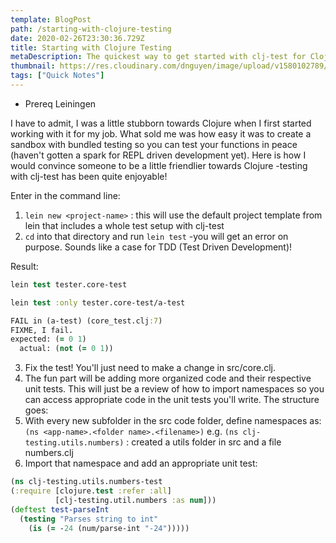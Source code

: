 ```yaml
---
template: BlogPost
path: /starting-with-clojure-testing
date: 2020-02-26T23:30:36.729Z
title: Starting with Clojure Testing
metaDescription: The quickest way to get started with clj-test for Clojure testing
thumbnail: https://res.cloudinary.com/dnguyen/image/upload/v1580102789/blog/personal/chalk-categories_skrzdb.jpg
tags: ["Quick Notes"]
---
```

* Prereq Leiningen

I have to admit, I was a little stubborn towards Clojure when I first started working with it for my job. What sold me was how easy it was to create a sandbox with bundled testing so you can test your functions in peace (haven't gotten a spark for REPL driven development yet). Here is how I would convince someone to be a little friendlier towards Clojure -testing with clj-test has been quite enjoyable!

Enter in the command line:
1. `lein new <project-name>` : this will use the default project template from lein that includes a whole test setup with clj-test
2. `cd` into that directory and run `lein test` -you will get an error on purpose. Sounds like a case for TDD (Test Driven Development)!

Result:
```clojure
lein test tester.core-test

lein test :only tester.core-test/a-test

FAIL in (a-test) (core_test.clj:7)
FIXME, I fail.
expected: (= 0 1)
  actual: (not (= 0 1))
```
3. Fix the test! You'll just need to make a change in src/core.clj.
4. The fun part will be adding more organized code and their respective unit tests. This will just be a review of how to import namespaces so you can access appropriate code in the unit tests you'll write. The structure goes:
5. With every new subfolder in the src code folder, define namespaces as:
`(ns <app-name>.<folder name>.<filename>)`
e.g. `(ns clj-testing.utils.numbers)` : created a utils folder in src and a file numbers.clj
6. Import that namespace and add an appropriate unit test:

```clojure
(ns clj-testing.utils.numbers-test
(:require [clojure.test :refer :all]
          [clj-testing.util.numbers :as num])) 
(deftest test-parseInt
  (testing "Parses string to int"
    (is (= -24 (num/parse-int "-24")))))
```
